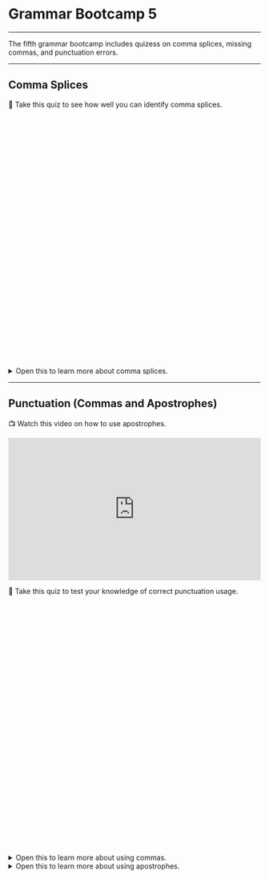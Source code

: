 # Grammar Bootcamp 5

---

The fifth grammar bootcamp includes quizess on comma splices, missing commas, and punctuation errors.

---

## Comma Splices

<aside>

📝 Take this quiz to see how well you can identify comma splices.

</aside>

<div data-tf-widget="APlCBilg" data-tf-iframe-props="title=Comma Splice" data-tf-medium="snippet" style="width:100%;height:500px;"></div><script src="//embed.typeform.com/next/embed.js"></script>

<details>
    <summary> Open this to learn more about comma splices. </summary>
    
 - 📺 [Comma Splice](https://youtu.be/Iy7tT2LZo7o)
    
 - 📖 [University of Toronto - Fixing Comma Splices](https://www.uc.utoronto.ca/comma-splices)
    
 - 📖 [Avoiding Comma Splices and Fused Sentences](https://webapps.towson.edu/ows/ModuleCS_FS.aspx)
 
 </details>
 
---
    
## Punctuation (Commas and Apostrophes)

<aside>

📺 Watch this video on how to use apostrophes.

</aside>

<div style="position: relative; padding-bottom: 56.25%; height: 0;"><iframe src="https://www.youtube.com/embed/My6oGvkHnfY" title="YouTube video player" frameborder="0" allow="accelerometer; autoplay; clipboard-write; encrypted-media; gyroscope; picture-in-picture" allowfullscreen style="position: absolute; top: 0; left: 0; width: 100%; height: 100%;"></iframe></div>


<aside>

📝 Take this quiz to test your knowledge of correct punctuation usage.

</aside>

<div data-tf-widget="aGBxI08Y" data-tf-iframe-props="title=Punctuation" data-tf-medium="snippet" style="width:100%;height:500px;"></div><script src="//embed.typeform.com/next/embed.js"></script>

<details>
    <summary> Open this to learn more about using commas. </summary>
    
 - 📺 [Comma Story](https://youtu.be/GHnl1O3NGJk)
    
 - 📺 [Grammar's Great Divide: The Oxford Comma](https://youtu.be/ptM7FzyjtRk)
    
 - 📖 [Writing for Success - Chapter 3.1 Commas](https://open.lib.umn.edu/writingforsuccess/chapter/3-1-commas/)
    
 - 📖 [Major Comma Uses](https://webapps.towson.edu/ows/ModuleCOMMA.aspx)
  
</details>
 
<details>
    <summary> Open this to learn more about using apostrophes.</summary>
    
 - 📖 [Writing for Success - Chapter 3.5 Apostrophes](https://open.lib.umn.edu/writingforsuccess/chapter/3-5-apostrophes/)
    
 - 📖 [Apostrophes](https://webapps.towson.edu/ows/moduleAPOS.aspx)
    
</details>
